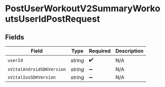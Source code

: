 # PostUserWorkoutV2SummaryWorkoutsUserIdPostRequest


## Fields

| Field                     | Type                      | Required                  | Description               |
| ------------------------- | ------------------------- | ------------------------- | ------------------------- |
| `userId`                  | *string*                  | :heavy_check_mark:        | N/A                       |
| `xVitalAndroidSDKVersion` | *string*                  | :heavy_minus_sign:        | N/A                       |
| `xVitalIosSDKVersion`     | *string*                  | :heavy_minus_sign:        | N/A                       |
